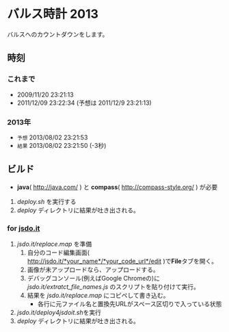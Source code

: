# バルス時計 2013
バルスへのカウントダウンをします。

## 時刻
### これまで
* 2009/11/20 23:21:13
* 2011/12/09 23:22:34 (予想は 2011/12/9 23:21:13)

### 2013年
* `予想` 2013/08/02 23:21:53
* `結果` 2013/08/02 23:21:50 (-3秒)

## ビルド
* **java**( http://java.com/ ) と **compass**( http://compass-style.org/ ) が必要
1. *deploy.sh* を実行する
2. *deploy* ディレクトリに結果が吐き出される。

### for [jsdo.it](jsdo.it)
1. *jsdo.it/replace.map* を準備
    1. 自分のコード編集画面( http://jsdo.it/*your_name*/*your_code_url*/edit )で**File**タブを開く。
    2. 画像が未アップロードなら、アップロードする。
    2. デバッグコンソール(例えばGoogle Chromeの)に *jsdo.it/extratct_file_names.js* のスクリプトを貼り付けて実行。
    3. 結果を *jsdo.it/replace.map* にコピペして書き込む。
        * 各行に元ファイル名と置換先URLがスペース区切りで入っている状態
2. *jsdo.it/deploy4jsdoit.sh*を実行
2. *deploy* ディレクトリに結果が吐き出される。
